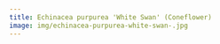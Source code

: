 ```yaml
---
title: Echinacea purpurea 'White Swan' (Coneflower)
image: img/echinacea-purpurea-white-swan-.jpg
---
```

